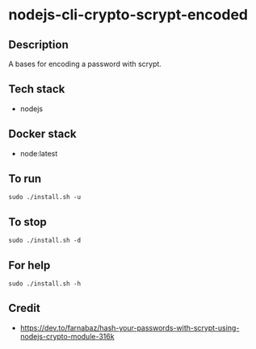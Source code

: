 # nodejs-cli-crypto-scrypt-encoded

## Description
A bases for encoding a password
with scrypt.

## Tech stack
- nodejs

## Docker stack
- node:latest

## To run
`sudo ./install.sh -u`

## To stop
`sudo ./install.sh -d`

## For help
`sudo ./install.sh -h`

## Credit
- https://dev.to/farnabaz/hash-your-passwords-with-scrypt-using-nodejs-crypto-module-316k
